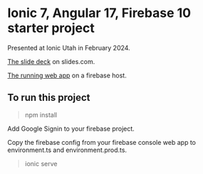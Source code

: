 # Ionic 7, Angular 17, Firebase 10 starter project

Presented at Ionic Utah in February 2024.

[The slide deck](https://slides.com/toddhale/rapid-app-dev-2024) on slides.com.

[The running web app](https://club-thale.web.app/) on a firebase host.


## To run this project

> npm install

Add Google Signin to your firebase project.

Copy the firebase config from your firebase console web app to environment.ts and environment.prod.ts.

> ionic serve
